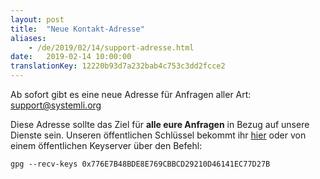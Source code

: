 ```yaml
---
layout: post
title:  "Neue Kontakt-Adresse"
aliases:
    - /de/2019/02/14/support-adresse.html
date:   2019-02-14 10:00:00
translationKey: 12220b93d7a232bab4c753c3dd2fcce2
---
```

Ab sofort gibt es eine neue Adresse für Anfragen aller Art: [support@systemli.org](mailto:support@systemli.org)

Diese Adresse sollte das Ziel für **alle eure Anfragen** in Bezug auf unsere Dienste sein. Unseren öffentlichen 
Schlüssel bekommt ihr [hier](https://keys.openpgp.org/vks/v1/by-fingerprint/776E7B48BDE8E769CBBCD29210D46141EC77D27B) 
oder von einem öffentlichen Keyserver über den Befehl:

```
gpg --recv-keys 0x776E7B48BDE8E769CBBCD29210D46141EC77D27B
```
